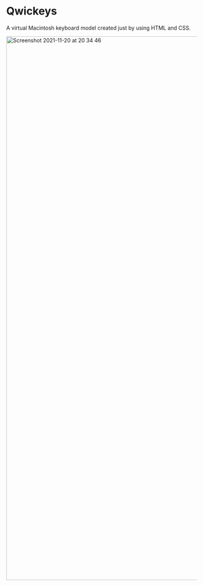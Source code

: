 # Qwickeys
A virtual Macintosh keyboard model created just by using HTML and CSS.

<img width="1440" alt="Screenshot 2021-11-20 at 20 34 46" src="https://user-images.githubusercontent.com/76846542/142731262-9e9841b9-68db-4afd-bda5-e8ca89e49120.png">
